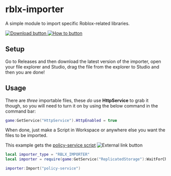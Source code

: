 # rblx-importer
A simple module to import specific Roblox-related libraries.

<a href="https://github.com/DavidTDC3377/rblx-importer/releases/">
  <img src="https://user-images.githubusercontent.com/40366903/165490793-a61cac2e-6a6e-48cb-a0e5-635983488b76.svg" alt="Download button">
</a>

<a href="https://github.com/DavidTDC3377/rblx-importer#Usage">
  <img src="https://user-images.githubusercontent.com/40366903/165492131-981bbe3b-92b7-495a-98ce-fd6bc418e65b.svg" alt="How to button">
</a>



## Setup
Go to Releases and then download the latest version of the importer, 
open your file explorer and Studio, drag the file from the explorer to Studio and then you are done!

## Usage

There are *three* importable files, these *do* use **HttpService** to grab it though, so you will need to turn it on by using the below command in the command bar:

```lua
game:GetService("HttpService").HttpEnabled = true
```

When done, just make a Script in Workspace or anywhere else you want the files to be imported.

This example gets the [policy-service script](https://github.com/DavidStudios/policy-service) <img src="https://user-images.githubusercontent.com/40366903/165491159-aaa13447-89b2-4228-812f-bd8027fbf121.svg" alt="External link button">


```lua
local importer_type = "RBLX_IMPORTER"
local importer = require(game:GetService("ReplicatedStorage"):WaitForChild(importer_type))

importer:Import("policy-service")
```
